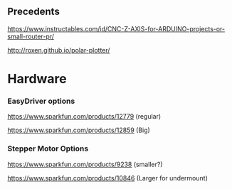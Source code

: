 ## Precedents

https://www.instructables.com/id/CNC-Z-AXIS-for-ARDUINO-projects-or-small-router-pr/

http://roxen.github.io/polar-plotter/


# Hardware

### EasyDriver options

https://www.sparkfun.com/products/12779 (regular)

https://www.sparkfun.com/products/12859 (Big)



### Stepper Motor Options

https://www.sparkfun.com/products/9238 (smaller?)

https://www.sparkfun.com/products/10846 (Larger for undermount)
